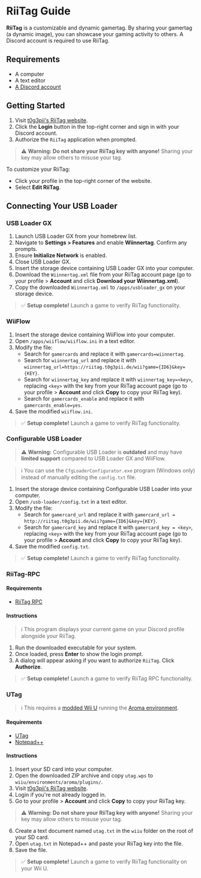 # RiiTag Guide

**RiiTag** is a customizable and dynamic gamertag. By sharing your gamertag (a dynamic image), you can showcase your gaming activity to others. A Discord account is required to use RiiTag.

## Requirements
- A computer
- A text editor
- [A Discord account](https://discord.com/login)

## Getting Started

1. Visit [t0g3pii's RiiTag website](https://riitag.t0g3pii.de/).
2. Click the **Login** button in the top-right corner and sign in with your Discord account.
3. Authorize the `RiiTag` application when prompted.

> ⚠️ **Warning: Do not share your RiiTag key with anyone!** Sharing your key may allow others to misuse your tag.

To customize your RiiTag:
- Click your profile in the top-right corner of the website.
- Select **Edit RiiTag**.

## Connecting Your USB Loader

### USB Loader GX

1. Launch USB Loader GX from your homebrew list.
2. Navigate to **Settings > Features** and enable **Wiinnertag**. Confirm any prompts.
3. Ensure **Initialize Network** is enabled.
4. Close USB Loader GX.
5. Insert the storage device containing USB Loader GX into your computer.
6. Download the `Wiinnertag.xml` file from your RiiTag account page (go to your profile > **Account** and click **Download your Wiinnertag.xml**).
7. Copy the downloaded `Wiinnertag.xml` to `/apps/usbloader_gx` on your storage device.

> ✅ **Setup complete!** Launch a game to verify RiiTag functionality.

### WiiFlow

1. Insert the storage device containing WiiFlow into your computer.
2. Open `/apps/wiiflow/wiiflow.ini` in a text editor.
3. Modify the file:
    - Search for `gamercards` and replace it with `gamercards=wiinnertag`.
    - Search for `wiinnertag_url` and replace it with `wiinnertag_url=https://riitag.t0g3pii.de/wii?game={ID6}&key={KEY}`.
    - Search for `wiinnertag_key` and replace it with `wiinnertag_key=<key>`, replacing `<key>` with the key from your RiiTag account page (go to your profile > **Account** and click **Copy** to copy your RiiTag key).
    - Search for `gamercards_enable` and replace it with `gamercards_enable=yes`.
4. Save the modified `wiiflow.ini`.

> ✅ **Setup complete!** Launch a game to verify RiiTag functionality.

### Configurable USB Loader

> ⚠️ **Warning:** Configurable USB Loader is **outdated** and may have **limited support** compared to USB Loader GX and WiiFlow.

> ℹ️ You can use the `CfgLoaderConfigurator.exe` program (Windows only) instead of manually editing the `config.txt` file.

1. Insert the storage device containing Configurable USB Loader into your computer.
2. Open `/usb-loader/config.txt` in a text editor.
3. Modify the file:
    - Search for `gamercard_url` and replace it with `gamercard_url = http://riitag.t0g3pii.de/wii?game={ID6}&key={KEY}`.
    - Search for `gamercard_key` and replace it with `gamercard_key = <key>`, replacing `<key>` with the key from your RiiTag account page (go to your profile > **Account** and click **Copy** to copy your RiiTag key).
4. Save the modified `config.txt`.

> ✅ **Setup complete!** Launch a game to verify RiiTag functionality.

### RiiTag-RPC

#### Requirements
- [RiiTag RPC](https://github.com/t0g3pii/RiiTag-RPC/releases/latest)

#### Instructions

> ℹ️ This program displays your current game on your Discord profile alongside your RiiTag.

1. Run the downloaded executable for your system.
2. Once loaded, press **Enter** to show the login prompt.
3. A dialog will appear asking if you want to authorize `RiiTag`. Click **Authorize**.

> ✅ **Setup complete!** Launch a game to verify RiiTag RPC functionality.

### UTag

> ℹ️ This requires a [modded Wii U](https://wiiu.hacks.guide/) running the [Aroma environment](https://wiiu.hacks.guide/aroma/getting-started).

#### Requirements
- [UTag](https://github.com/t0g3pii/UTag/releases/latest)
- [Notepad++](https://notepad-plus-plus.org/downloads/)

#### Instructions

1. Insert your SD card into your computer.
2. Open the downloaded ZIP archive and copy `utag.wps` to `wiiu/environments/aroma/plugins/`.
3. Visit [t0g3pii's RiiTag website](https://riitag.t0g3pii.de/).
4. Login if you're not already logged in.
5. Go to your profile > **Account** and click **Copy** to copy your RiiTag key.

> ⚠️ **Warning: Do not share your RiiTag key with anyone!** Sharing your key may allow others to misuse your tag.

6. Create a text document named `utag.txt` in the `wiiu` folder on the root of your SD card.
7. Open `utag.txt` in Notepad++ and paste your RiiTag key into the file.
8. Save the file.

> ✅ **Setup complete!** Launch a game to verify RiiTag functionality on your Wii U.
